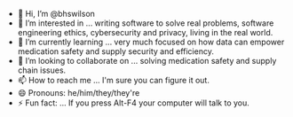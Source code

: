 - 👋 Hi, I’m @bhswilson
- 👀 I’m interested in ... writing software to solve real problems, software engineering ethics, cybersecurity and privacy, living in the real world.
- 🌱 I’m currently learning ... very much focused on how data can empower medication safety and supply security and efficiency.
- 💞️ I’m looking to collaborate on ... solving medication safety and supply chain issues.
- 📫 How to reach me ... I'm sure you can figure it out.
- 😄 Pronouns: he/him/they/they're
- ⚡ Fun fact: ... If you press Alt-F4 your computer will talk to you.
